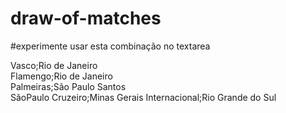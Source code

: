 # draw-of-matches
#experimente usar esta combinação no textarea 

Vasco;Rio de Janeiro <br>
Flamengo;Rio de Janeiro<br>
Palmeiras;São Paulo Santos<br>
SãoPaulo Cruzeiro;Minas Gerais 
Internacional;Rio Grande do Sul
